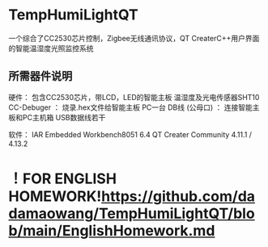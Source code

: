 # TempHumiLightQT
一个综合了CC2530芯片控制，Zigbee无线通讯协议，QT CreaterC++用户界面的智能温湿度光照监控系统


## 所需器件说明

硬件：
包含CC2530芯片，带LCD，LED的智能主板
温湿度及光电传感器SHT10
CC-Debuger ： 烧录.hex文件给智能主板
PC一台
DB线 (公母口) ： 连接智能主板和PC主机箱
USB数据线若干

软件：
IAR Embedded Workbench8051 6.4
QT Creater Community 4.11.1 / 4.13.2

# ！FOR ENGLISH HOMEWORK!https://github.com/dadamaowang/TempHumiLightQT/blob/main/EnglishHomework.md

